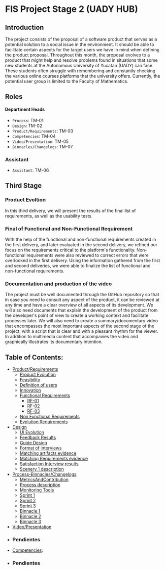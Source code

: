 # FIS Project Stage 2 (UADY HUB)
## Introduction
The project consists of the proposal of a software product that serves as a potential solution to a social issue in the environment. It should be able to facilitate certain aspects for the target users we have in mind when defining the product proposal. Throughout this month, the proposal evolves to a product that might help and resolve problems found in situations that some new students at the Autonomous University of Yucatan (UADY) can face. These students often struggle with remembering and constantly checking the various online courses platforms that the university offers. Currently, the potential user group is limited to the Faculty of Mathematics.

## Roles
#### Department Heads
-	```Process```: TM-01
-	```Design```: TM-02
-	```Product/Requirements```: TM-03
- ```Competencies```: TM-04
-	```Video/Presentation```: TM-05
-	```Binnacles/Changelogs```: TM-07
### Assistant
-	```Assistant```: TM-06
## Third Stage

### Product Evoltion
In this third delivery, we will present the results of the final list of requirements, as well as the usability tests. 

### Final of Functional and Non-Functional Requirement
With the help of the functional and non-functional requirements created in the first delivery, and later evaluated in the second delivery, we refined our focus on the requirements critical to the platform's functionality. Non-functional requirements were also reviewed to correct errors that were overlooked in the first delivery.
Using the information gathered from the first and second deliveries, we were able to finalize the list of functional and non-functional requirements.

### Documentation and production of the video
The project must be well documented through the GitHub repository so that in case you need to consult any aspect of the product, it can be reviewed at any time and have a clear overview of all aspects of its development. We will also need documents that explain the development of the product from the developer's point of view to create a working context and facilitate processes later. We will also need to create a summary/documentary video that encompasses the most important aspects of the second stage of the project, with a script that is clear and with a pleasant rhythm for the viewer. In addition to multimedia content that accompanies the video and graphically illustrates its documentary intention.

## Table of Contents:


- [Product/Requirements]
  - [Product Evolution]
  - [Feasibility]
  - [Definition of users]
  - [Innovation]
  - [Functional Requirements]
    - [RF-01]
    - [RF-02]
    - [RF-03]
  - [Non Functional Requirements]
  - [Evolution Requirements]
- [Design]
  - [UI Evolution]
  - [Feedback Results]
  - [Guide Design]
  - [Format of interviews]
  - [Matching artifacts evidence]
  - [Matching Requirements evidence]
  - [Satisfaction Interview results]
  - [Scenery 1 description]
- [Process-Binnacles/Changelogs]
  - [MetricsAndContribution]
  - [Process description]
  - [Monitoring Tools]
  - [Sprint 1]
  - [Sprint 2]
  - [Sprint 3]
  - [Binnacle 1]
  - [Binnacle 2]
  - [Binnacle 3]
- [Video/Presentation]
- ### Pendientes
- [Competencies]:
- ### Pendientes




















[Product/Requirements]: https://github.com/Ozia112/Team-2-FSE-repo/tree/department.Product/Requirements
[Product Evolution]: https://github.com/Ozia112/Team-2-FSE-repo/blob/Stage-3/(B)Product/ProductEvolution.md#product-evolution
[Innovation]: https://github.com/Ozia112/Team-2-FSE-repo/blob/Stage-3/(B)Product/Innovation.md 
[Definition of users]: https://github.com/Ozia112/Team-2-FSE-repo/blob/Stage-3/(B)Product/UsersDefinition.md 
[Feasibility]: https://github.com/Ozia112/Team-2-FSE-repo/blob/Stage-3/(B)Product/FeasibilityStudy.md
[Functional Requirements]: https://github.com/Ozia112/Team-2-FSE-repo/blob/Stage-3/(C)Requirements/FunctionalRequirements

[RF-01]: https://github.com/Ozia112/Team-2-FSE-repo/blob/Stage-3/(C)Requirements/FunctionalRequirements/RF-01_Login.md

[RF-02]: https://github.com/Ozia112/Team-2-FSE-repo/blob/Stage-3/(C)Requirements/FunctionalRequirements/RF-02_ActionBar.md

[RF-03]: https://github.com/Ozia112/Team-2-FSE-repo/blob/Stage-3/(C)Requirements/FunctionalRequirements/RF-03_FilterSearchBar.md

[Non Functional Requirements]: https://github.com/Ozia112/Team-2-FSE-repo/blob/Stage-3/(C)Requirements/NonFunctionalRequirements.md 

[Evolution Requirements]: https://github.com/Ozia112/Team-2-FSE-repo/blob/Stage-3/(C)Requirements/EvolutionRequirements.md 
[Design]: https://github.com/Ozia112/Team-2-FSE-repo/tree/department.Design
[UI Evolution]: https://github.com/Ozia112/Team-2-FSE-repo/blob/Stage-3/(G)Design/EvolutionUI.md
[Feedback Results]: https://github.com/Ozia112/Team-2-FSE-repo/blob/Stage-3/(G)Design/FeedbackResults.md
[Guide Design]: https://github.com/Ozia112/Team-2-FSE-repo/blob/Stage-3/(G)Design/GuideDesign.md
[Format of interviews]: https://github.com/Ozia112/Team-2-FSE-repo/blob/Stage-3/(G)Design/InterviewFormat.md
[Matching artifacts evidence]: https://github.com/Ozia112/Team-2-FSE-repo/blob/Stage-3/(G)Design/MatchingArtefacts.md
[Matching Requirements evidence]: https://github.com/Ozia112/Team-2-FSE-repo/blob/Stage-3/(G)Design/MatchingRequirements.md
[Satisfaction Interview results]: https://github.com/Ozia112/Team-2-FSE-repo/blob/Stage-3/(G)Design/SatisfactionInterviews.md
[Scenery 1 description]: https://github.com/Ozia112/Team-2-FSE-repo/blob/Stage-3/(G)Design/Scenery1.md
[Process-Binnacles/Changelogs]: https://github.com/Ozia112/Team-2-FSE-repo/tree/department.Process
[MetricsAndContribution]: https://github.com/Ozia112/Team-2-FSE-repo/blob/Stage-3/(D)Process/MetricsAndContribution.md
[Process description]: https://github.com/Ozia112/Team-2-FSE-repo/blob/Stage-3/(D)Process/ProcessDescription.md "Description of sprints, roles, workflow, naming rules and protocols"
[Monitoring Tools]: https://github.com/Ozia112/Team-2-FSE-repo/blob/Stage-3/(D)Process/MonitoringTools.md "Explanation of the projects section in GitHub, the assignation of task, etc."
[Sprint 1]: https://github.com/Ozia112/Team-2-FSE-repo/blob/Stage-3/Changelogs/(D)Process/Sprints/Sprint_1.md "Sprint 1 meetings resume"
[Sprint 2]: https://github.com/Ozia112/Team-2-FSE-repo/blob/Stage-3/Changelogs/(D)Process/Sprints/Sprint_2.md "Sprint 2 meetings resume"
[Sprint 3]: https://github.com/Ozia112/Team-2-FSE-repo/blob/Stage-3/Changelogs/(D)Process/Sprints/Sprint_3.md "Sprint 3 meetings resume"
[Binnacle 1]: https://github.com/Ozia112/Team-2-FSE-repo/tree/Stage-3/(D)Process/Binnacles/Sprint_1 "Individual binnacles of sprint 1"
[Binnacle 2]: https://github.com/Ozia112/Team-2-FSE-repo/tree/Stage-3/(D)Process/Binnacles/Sprint_2 "Individual binnacles of sprint 2"
[Binnacle 3]: https://github.com/Ozia112/Team-2-FSE-repo/tree/Stage-3/(D)Process/Binnacles/Sprint_3 "Individual binnacles of sprint 3"
[Video/Presentation]: https://github.com/Ozia112/Team-2-FSE-repo/tree/department.Video/presentation
[Competencies]: https://github.com/Ozia112/Team-2-FSE-repo/tree/department.Competencies 
